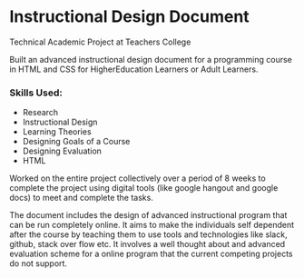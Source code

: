 # Instructional Design Document

Technical Academic Project at Teachers College

Built an advanced instructional design document for a programming course in HTML and CSS for HigherEducation Learners or Adult Learners.

### Skills Used: 
* Research
* Instructional Design
* Learning Theories
* Designing Goals of a Course
* Designing Evaluation
* HTML

Worked on the entire project collectively over a period of 8 weeks to complete the project using digital tools (like google hangout and google docs) to meet and complete the tasks.

The document includes the design of advanced instructional program that can be run completely online. It aims to make the individuals self dependent after the course by teaching them to use tools and technologies like slack, github, stack over flow etc. It involves a well thought about and advanced evaluation scheme for a online program that the current competing projects do not support.
